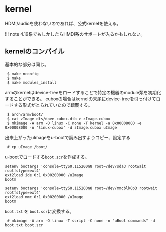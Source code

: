 # kernel

HDMI/audioを使わないのであれば、公式kernelを使える。

!!! note
    4.19系でもしかしたらHMDI系のサポートが入るかもしれない。
    
## kernelのコンパイル

基本的な部分は同じ。

```
 $ make nconfig
 $ make
 $ make modules_install
```

armのkernelはdevice-treeをロードすることで特定の機器のmodule類を初期化することができる。
cuboxの場合はkernelの末尾にdevice-treeを引っ付けてロードする形式がとられていたので踏襲する。

```
 $ arch/arm/boot/
 $ cat zImage dts/dove-cubox.dtb > zImage.cubox
 $ mkimage -A arm -O linux -C none -T kernel -a 0x00008000 -e 0x00008000 -n 'linux-cubox' -d zImage.cubox uImage
```

出来上がったuImageをu-bootで読み出すようコピー、設定する

```
 # cp uImage /boot/
```

u-bootでロードする`boot.scr`を作成する。

``` text tab="/boot/boot.txt(eSATA)"
setenv bootargs 'console=ttyS0,115200n8 root=/dev/sda3 rootwait rootfstype=ext4'
ext2load ide 0:1 0x00200000 /uImage
bootm
```

``` text tab="/boot/boot.txt(microSD)"
setenv bootargs 'console=ttyS0,115200n8 root=/dev/mmcblk0p3 rootwait rootfstype=ext4'
ext2load mmc 0:1 0x00200000 /uImage
bootm
```

`boot.txt` を `boot.scr`に変換する。

```
 # mkimage -A arm -O linux -T script -C none -n "uBoot commands" -d boot.txt boot.scr
```
